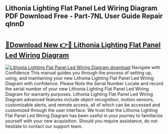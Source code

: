 ## Lithonia Lighting Flat Panel Led Wiring Diagram PDF Download Free - Part-7NL User Guide Repair qlnnD

# <h2><a href="http://dfmv2xn.blite.top/?on=Lithonia+Lighting+Flat+Panel+Led+Wiring+Diagram">🔗Download New 👉🔴 Lithonia Lighting Flat Panel Led Wiring Diagram</a></h2>

[![Lithonia Lighting Flat Panel Led Wiring Diagram download](https://i.imgur.com/lujVjoI.png)](http://dfmv2xn.blite.top/?on=Lithonia+Lighting+Flat+Panel+Led+Wiring+Diagram)
Navigate with Confidence This manual guides you through the process of setting up, using, and maintaining your new Lithonia Lighting Flat Panel Led Wiring Diagram with confidence. Please Note the Serial Number Locate and record the serial number of your new Lithonia Lighting Flat Panel Led Wiring Diagram for warranty purposes. Lithonia Lighting Flat Panel Led Wiring Diagram advanced features include object recognition, motion sensors, customizable alerts, and remote access, all of which can be accessed and customized through the user interface. We trust that the Lithonia Lighting Flat Panel Led Wiring Diagram has been useful in your journey to familiarize yourself with your new acquisition. Should you require assistance, do not hesitate to contact our support team.
